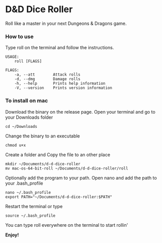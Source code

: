 # D&D Dice Roller
Roll like a master in your next Dungeons & Dragons game.

### How to use
Type roll on the terminal and follow the instructions.

```
USAGE:
    roll [FLAGS]

FLAGS:
    -a, --att        Attack rolls
    -d, --dmg        Damage rolls
    -h, --help       Prints help information
    -V, --version    Prints version information
```

### To install on mac
Download the binary on the release page.
Open your terminal and go to your Downloads folder 
```
cd ~/Downloads
```
Change the binary to an executable 
```
chmod u+x
```
Create a folder and Copy the file to an other place 
```
mkdir ~/Documents/d-d-dice-roller
mv mac-os-64-bit-roll ~/Documents/d-d-dice-roller/roll
```
Optionally add the program to your path.
Open nano and add the path to your .bash_profile
```
nano ~/.bash_profile 
export PATH="~/Documents/d-d-dice-roller:$PATH"
```
Restart the terminal or type
```
source ~/.bash_profile
```
You can type roll everywhere on the terminal to start rollin'

**Enjoy!**
